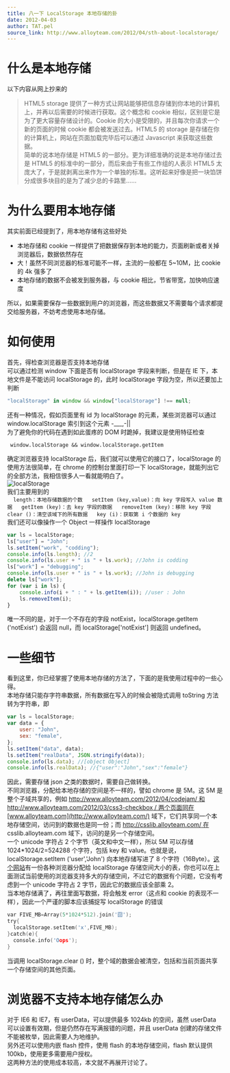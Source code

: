 ```yaml
---
title: 八一下 LocalStorage 本地存储的卦
date: 2012-04-03
author: TAT.pel
source_link: http://www.alloyteam.com/2012/04/sth-about-localstorage/
---
```


<!-- {% raw %} - for jekyll -->

# 什么是本地存储

以下内容从网上抄来的

> HTML5 storage 提供了一种方式让网站能够把信息存储到你本地的计算机上，并再以后需要的时候进行获取。这个概念和 cookie 相似，区别是它是为了更大容量存储设计的。Cookie 的大小是受限的，并且每次你请求一个新的页面的时候 cookie 都会被发送过去。HTML5 的 storage 是存储在你的计算机上，网站在页面加载完毕后可以通过 Javascript 来获取这些数据。  
> 简单的说本地存储是 HTML5 的一部分。更为详细准确的说是本地存储过去是 HTML5 的标准中的一部分，而后来由于有些工作组的人表示 HTML5 太庞大了，于是就剥离出来作为一个单独的标准。这听起来好像是把一块馅饼分成很多块目的是为了减少总的卡路里……

# 为什么要用本地存储

其实前面已经提到了，用本地存储有这些好处

-   本地存储和 cookie 一样提供了把数据保存到本地的能力，页面刷新或者关掉浏览器后，数据依然存在
-   大！虽然不同浏览器的标准可能不一样，主流的一般都在 5~10M，比 cookie 的 4k 强多了
-   本地存储的数据不会被发到服务器，与 cookie 相比，节省带宽，加快响应速度

所以，如果需要保存一些数据到用户的浏览器，而这些数据又不需要每个请求都提交给服务器，不妨考虑使用本地存储。

# 如何使用

首先，得检查浏览器是否支持本地存储  
可以通过检测 window 下面是否有 localStorage 字段来判断，但是在 IE 下，本地文件是不能访问 localStorage 的，此时 localStorage 字段为空，所以还要加上判断

```javascript
"localStorage" in window && window["localStorage"] !== null;
```

还有一种情况，假如页面里有 id 为 localStorage 的元素，某些浏览器可以通过 window.localStorage 索引到这个元素 -\_\_\_,-||  
为了避免你的代码在遇到如此蛋疼的 DOM 时跪掉，我建议是使用特征检查

     window.localStorage && window.localStorage.getItem

确定浏览器支持 localStorage 后，我们就可以使用它的接口了，localStorage 的使用方法很简单，在 chrome 的控制台里面打印一下 localStorage，就能列出它的全部方法，我相信很多人一看就能明白了。  
![](http://www.alloyteam.com/wp-content/uploads/2012/04/ls.jpg "localStorage")  
我们主要用到的  
`  
length：本地存储数据的个数  
setItem (key,value)：向 key 字段写入 value 数据  
getItem (key)：去 key 字段的数据  
removeItem (key)：移除 key 字段  
clear ()：清空该域下的所有数据  
key (i)：获取第 i 个数据的 key   `  
我们还可以像操作一个 Object 一样操作 localStorage

```javascript
var ls = localStorage;
ls["user"] = "John";
ls.setItem("work", "codding");
console.info(ls.length); //2
console.info(ls.user + " is " + ls.work); //John is codding
ls["work"] = "debugging";
console.info(ls.user + " is " + ls.work); //John is debugging
delete ls["work"];
for (var i in ls) {
    console.info(i + " : " + ls.getItem(i)); //user : John
    ls.removeItem(i);
}
```

唯一不同的是，对于一个不存在的字段 notExist，localStorage.getItem ('notExist') 会返回 null，而 localStorage\['notExist'] 则返回 undefined。

# 一些细节

看到这里，你已经掌握了使用本地存储的方法了，下面的是我使用过程中的一些心得。  
本地存储只能存字符串数据，所有数据在写入的时候会被隐式调用 toString 方法转为字符串，即

```javascript
var ls = localStorage;
var data = {
    user: "John",
    sex: "female",
};
ls.setItem("data", data);
ls.setItem("realData", JSON.stringify(data));
console.info(ls.data); //[object Object]
console.info(ls.realData); //{"user":"John","sex":"female"}
```

因此，需要存储 json 之类的数据时，需要自己做转换。  
不同浏览器，分配给本地存储的空间是不一样的，譬如 chrome 是 5M。这 5M 是整个子域共享的，例如 [http://www.alloyteam.com/2012/04/codejam/ 和](http://www.alloyteam.com/2012/04/codejam/和) [http://www.alloyteam.com/2012/03/css3-checkbox / 两个页面同在](http://www.alloyteam.com/2012/03/css3-checkbox/两个页面同在) [www.alloyteam.com](http://www.alloyteam.com/) 域下，它们共享同一个本地存储空间，访问到的数据也是同一份；而 [http://csslib.alloyteam.com/ 在](http://csslib.alloyteam.com/在) csslib.alloyteam.com 域下，访问的是另一个存储空间。  
一个 unicode 字符占 2 个字节（英文和中文一样），所以 5M 可以存储 1024\*1024/2=524288 个字符，包括 key 和 value。也就是说，localStorage.setItem ('user','John') 向本地存储写进了 8 个字符（16Byte）。[这个网站](http://dev-test.nemikor.com/web-storage/support-test/)有一份各种浏览器分配给 localStorage 存储空间大小的表，你也可以在上面测试当前使用的浏览器支持多大的存储空间，不过它的数据有个问题，它没有考虑到一个 unicode 字符占 2 字节，因此它的数据应该全部乘 2。  
当本地存储满了，再往里面写数据，将会触发 error（这点和 cookie 的表现不一样），因此一个严谨的脚本应该捕捉写 localStorage 的错误

```c
var FIVE_MB=Array(5*1024*512).join('囧');
try{
  localStorage.setItem('x',FIVE_MB);
}catch(e){
  console.info('Oops');
}
```

当调用 localStorage.clear () 时，整个域的数据会被清空，包括和当前页面共享一个存储空间的其他页面。

# 浏览器不支持本地存储怎么办

对于 IE6 和 IE7，有 userData，可以提供最多 1024kb 的空间，虽然 userData 可以设置有效期，但是仍然存在写满报错的问题，并且 userData 创建的存储文件不能被枚举，因此需要人为地维护。  
另外还可以使用内嵌 flash 控件，使用 flash 的本地存储空间，flash 默认提供 100kb，使用更多需要用户授权。  
这两种方法的使用成本较高，本文就不再展开讨论了。


<!-- {% endraw %} - for jekyll -->